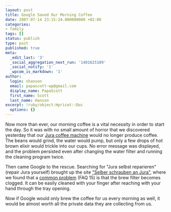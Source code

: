 ```yaml
---
layout: post
title: Google Saved Our Morning Coffee
date: 2007-07-14 23:15:24.000000000 +02:00
categories:
- family
tags: []
status: publish
type: post
published: true
meta:
  _edit_last: '3'
  _social_aggregation_next_run: '1401625109'
  _social_notify: '1'
  _wpcom_is_markdown: '1'
author:
  login: shanson
  email: papascott-wp@gmail.com
  display_name: PapaScott
  first_name: Scott
  last_name: Hanson
excerpt: !ruby/object:Hpricot::Doc
  options: {}
---
```

<p>Now more than ever, our morning coffee is a vital necessity in order to start the day. So it was with no small amount of horror that we discovered yesterday that our <a href="https://www.papascott.de/archives/2007/04/24/jura-xf50/">Jura coffee machine</a> would no longer produce coffee. The beans would grind, the water would pump, but only a few drops of hot brown elixir would trickle into our cups. No error message was displayed, and the problem persisted even after changing the water filter and running the cleaning program twice.</p>
<p>Then came Google to the rescue. Searching for "Jura selbst reparieren" (repair Jura yourself) brought up the site <a href="http://www.biomess.de/jura/index.html">"Selber schrauben an Jura"</a>, where we found that a <a href="http://www.biomess.de/jura/html/faq.html">common problem</a> (FAQ 15) is that the brew filter becomes clogged. It can be easily cleaned with your finger after reaching with your hand through the tray opening.</p>
<p>Now if Google would only brew the coffee for us every morning as well, it would be almost worth all the private data they are collecting from us.</p>
